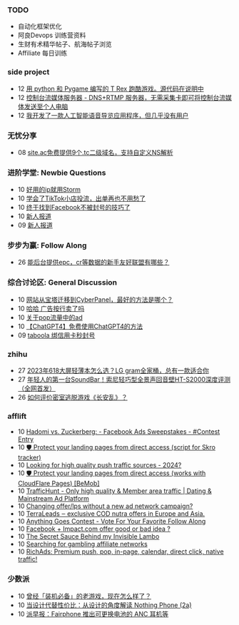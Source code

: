 ### TODO
-  自动化框架优化
-  阿良Devops 训练营资料
-  生财有术精华帖子、航海帖子浏览
-  Affiliate 每日训练

### side project
<!-- sideproject:START -->
-  12 [用 python 和 Pygame 编写的 T Rex 跑酷游戏。源代码在说明中](https://www.youtube.com/watch?v=pZySIXSelCA)
-  12 [控制台流媒体服务器 - DNS+RTMP 服务器，无需采集卡即可将控制台流媒体发送至个人电脑](https://github.com/Aioros/console-streaming-server)
-  12 [我开发了一款人工智能语音导览应用程序，但几乎没有用户](https://www.reddit.com/r/SideProject/comments/18gpp0e/ive_built_an_ai_audio_tour_app_but_have_almost_no/)<!-- sideproject:END -->


### 无忧分享
<!-- ruyo:START -->
-  08 [site.ac免费提供9个.tc二级域名，支持自定义NS解析](https://51.ruyo.net/18639.html)<!-- ruyo:END -->

### 进阶学堂: Newbie Questions
<!-- advertcn1:START -->
-  10 [好用的ip就用Storm](https://www.advertcn.com/thread-114629-1-1.html)
-  10 [学会了TikTok小店投流，出单再也不用愁了](https://www.advertcn.com/thread-114625-1-1.html)
-  10 [终于找到Facebook不被封号的技巧了](https://www.advertcn.com/thread-114622-1-1.html)
-  10 [新人报道](https://www.advertcn.com/thread-114612-1-1.html)
-  09 [新人报道](https://www.advertcn.com/thread-114609-1-1.html)<!-- advertcn1:END -->

### 步步为赢: Follow Along
<!-- advertcn2:START -->
-  26 [能后台提供epc，cr等数据的新手友好联盟有哪些？](https://www.advertcn.com/thread-114470-1-1.html)<!-- advertcn2:END -->

### 综合讨论区: General Discussion
<!-- advertcn3:START -->
-  10 [网站从宝塔迁移到CyberPanel，最好的方法是哪个？](https://www.advertcn.com/thread-114624-1-1.html)
-  10 [哈哈 广告按行卖了吗](https://www.advertcn.com/thread-114619-1-1.html)
-  10 [关于pop流量中的ad](https://www.advertcn.com/thread-114615-1-1.html)
-  10 [【ChatGPT4】免费使用ChatGPT4的方法](https://www.advertcn.com/thread-114611-1-1.html)
-  09 [taboola 绑信用卡秒封号](https://www.advertcn.com/thread-114610-1-1.html)<!-- advertcn3:END -->


### zhihu
<!-- zhihu:START -->
-  27 [2023年618大屏轻薄本怎么选？LG gram全家桶，总有一款适合你](http://zhuanlan.zhihu.com/p/632641888?utm_campaign=rss&utm_medium=rss&utm_source=rss&utm_content=title)
-  27 [年轻人的第一台SoundBar！索尼轻巧型全景声回音壁HT-S2000深度评测（全网首发）](http://zhuanlan.zhihu.com/p/630990296?utm_campaign=rss&utm_medium=rss&utm_source=rss&utm_content=title)
-  26 [如何评价密室逃脱游戏《长安乱》？](http://www.zhihu.com/question/563950552/answer/3045961312?utm_campaign=rss&utm_medium=rss&utm_source=rss&utm_content=title)<!-- zhihu:END -->

### afflift
<!-- afflift:START -->
-  10 [Hadomi vs. Zuckerberg: - Facebook Ads Sweepstakes - #Contest Entry](https://afflift.com/f/threads/hadomi-vs-zuckerberg-facebook-ads-sweepstakes-contest-entry.12846/)
-  10 [🛡️ Protect your landing pages from direct access &lpar;script for Skro tracker&rpar;](https://afflift.com/f/threads/%F0%9F%9B%A1%EF%B8%8F-protect-your-landing-pages-from-direct-access-script-for-skro-tracker.12958/)
-  10 [Looking for high quality push traffic sources - 2024?](https://afflift.com/f/threads/looking-for-high-quality-push-traffic-sources-2024.12940/)
-  10 [🛡️ Protect your landing pages from direct access &lpar;works with CloudFlare Pages&rpar; [BeMob]](https://afflift.com/f/threads/%F0%9F%9B%A1%EF%B8%8F-protect-your-landing-pages-from-direct-access-works-with-cloudflare-pages-bemob.12923/)
-  10 [TrafficHunt - Only high quality &amp; Member area traffic | Dating &amp; Mainstream Ad Platform](https://afflift.com/f/threads/traffichunt-only-high-quality-member-area-traffic-dating-mainstream-ad-platform.10862/)
-  10 [Changing offer/lps without a new ad network campaign?](https://afflift.com/f/threads/changing-offer-lps-without-a-new-ad-network-campaign.12908/)
-  10 [TerraLeads ‒ exclusive COD nutra offers in Europe and Asia.](https://afflift.com/f/threads/terraleads-%E2%80%92-exclusive-cod-nutra-offers-in-europe-and-asia.3287/)
-  10 [Anything Goes Contest - Vote For Your Favorite Follow Along](https://afflift.com/f/threads/anything-goes-contest-vote-for-your-favorite-follow-along.12951/)
-  10 [Facebook + Impact.com offer good or bad idea ?](https://afflift.com/f/threads/facebook-impact-com-offer-good-or-bad-idea.12957/)
-  10 [The Secret Sauce Behind my Invisible Lambo](https://afflift.com/f/threads/the-secret-sauce-behind-my-invisible-lambo.12845/)
-  10 [Searching for gambling affiliate networks](https://afflift.com/f/threads/searching-for-gambling-affiliate-networks.12955/)
-  10 [RichAds: Premium push, pop, in-page, calendar, direct click, native traffic!](https://afflift.com/f/threads/richads-premium-push-pop-in-page-calendar-direct-click-native-traffic.991/)<!-- afflift:END -->

### 少数派
<!-- sspai:START -->
-  10 [曾经「装机必备」的老游戏，现在怎么样了？](https://sspai.com/post/78197)
-  10 [当设计代替性价比：从设计的角度解读 Nothing Phone &lpar;2a&rpar;](https://sspai.com/post/87883)
-  10 [派早报：Fairphone 推出可更换电池的 ANC 耳机等](https://sspai.com/post/87944)<!-- sspai:END -->
